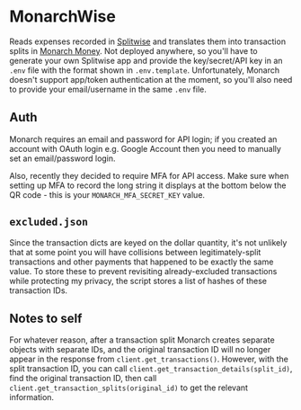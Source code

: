 # MonarchWise

Reads expenses recorded in [Splitwise](https://www.splitwise.com/) and translates them into transaction splits in [Monarch Money](https://www.monarchmoney.com/). Not deployed anywhere, so you'll have to generate your own Splitwise app and provide the key/secret/API key in an `.env` file with the format shown in `.env.template`. Unfortunately, Monarch doesn't support app/token authentication at the moment, so you'll also need to provide your email/username in the same `.env` file.

## Auth

Monarch requires an email and password for API login; if you created an account with OAuth login e.g. Google Account then you need to manually set an email/password login.

Also, recently they decided to require MFA for API access. Make sure when setting up MFA to record the long string it displays at the bottom below the QR code - this is your `MONARCH_MFA_SECRET_KEY` value. 

## `excluded.json`

Since the transaction dicts are keyed on the dollar quantity, it's not unlikely that at some point you will have collisions between legitimately-split transactions and other payments that happened to be exactly the same value. To store these to prevent revisiting already-excluded transactions while protecting my privacy, the script stores a list of hashes of these transaction IDs. 

## Notes to self
For whatever reason, after a transaction split Monarch creates separate objects with separate IDs, and the original transaction ID will no longer appear in the response from `client.get_transactions()`. However, with the split transaction ID, you can call `client.get_transaction_details(split_id)`, find the original transaction ID, then call `client.get_transaction_splits(original_id)` to get the relevant information. 